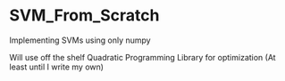 # SVM_From_Scratch
Implementing SVMs using only numpy

Will use off the shelf Quadratic Programming Library for optimization (At least until I write my own)

